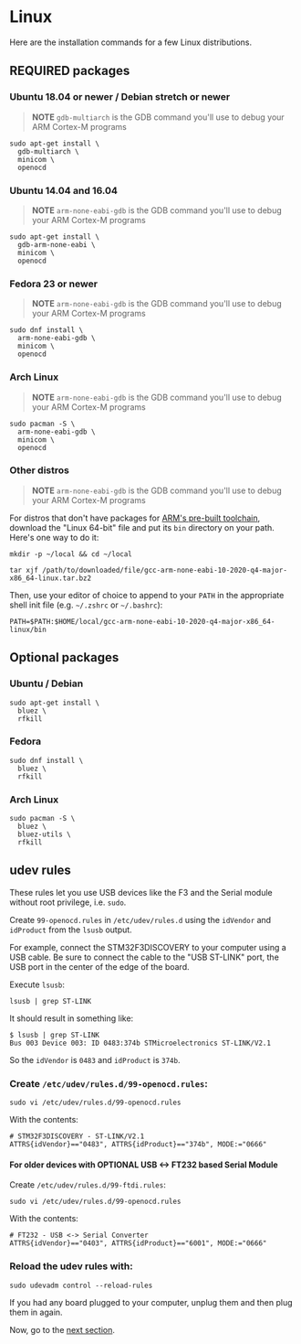 # Linux

Here are the installation commands for a few Linux distributions.

## REQUIRED packages

### Ubuntu 18.04 or newer / Debian stretch or newer

> **NOTE** `gdb-multiarch` is the GDB command you'll use to debug your ARM
> Cortex-M programs

<!-- Debian stretch -->
<!-- GDB 7.12 -->
<!-- OpenOCD 0.9.0 -->

<!-- Ubuntu 18.04 -->
<!-- GDB 8.1 -->
<!-- OpenOCD 0.10.0 -->

``` console
sudo apt-get install \
  gdb-multiarch \
  minicom \
  openocd
```

### Ubuntu 14.04 and 16.04

> **NOTE** `arm-none-eabi-gdb` is the GDB command you'll use to debug your ARM
> Cortex-M programs

<!-- Ubuntu 14.04 -->
<!-- GDB 7.6 -->
<!-- OpenOCD 0.7.0 -->

``` console
sudo apt-get install \
  gdb-arm-none-eabi \
  minicom \
  openocd
```

### Fedora 23 or newer

> **NOTE** `arm-none-eabi-gdb` is the GDB command you'll use to debug your ARM
> Cortex-M programs

``` console
sudo dnf install \
  arm-none-eabi-gdb \
  minicom \
  openocd
```

### Arch Linux

> **NOTE** `arm-none-eabi-gdb` is the GDB command you'll use to debug your ARM
> Cortex-M programs

``` console
sudo pacman -S \
  arm-none-eabi-gdb \
  minicom \
  openocd
```

### Other distros

> **NOTE** `arm-none-eabi-gdb` is the GDB command you'll use to debug your ARM
> Cortex-M programs

For distros that don't have packages for [ARM's pre-built
toolchain](https://developer.arm.com/open-source/gnu-toolchain/gnu-rm/downloads),
download the "Linux 64-bit" file and put its `bin` directory on your path.
Here's one way to do it:

``` console
mkdir -p ~/local && cd ~/local
```
``` console
tar xjf /path/to/downloaded/file/gcc-arm-none-eabi-10-2020-q4-major-x86_64-linux.tar.bz2
```

Then, use your editor of choice to append to your `PATH` in the appropriate
shell init file (e.g. `~/.zshrc` or `~/.bashrc`):

```
PATH=$PATH:$HOME/local/gcc-arm-none-eabi-10-2020-q4-major-x86_64-linux/bin
```

## Optional packages

### Ubuntu / Debian

``` console
sudo apt-get install \
  bluez \
  rfkill
```

### Fedora

``` console
sudo dnf install \
  bluez \
  rfkill
```

### Arch Linux

``` console
sudo pacman -S \
  bluez \
  bluez-utils \
  rfkill
```

## udev rules

These rules let you use USB devices like the F3 and the Serial module without root privilege, i.e.
`sudo`.

Create `99-openocd.rules` in `/etc/udev/rules.d` using the `idVendor` and `idProduct`
from the `lsusb` output.

For example, connect the STM32F3DISCOVERY to your computer using a USB cable.
Be sure to connect the cable to the "USB ST-LINK" port, the USB port in the
center of the edge of the board.

Execute `lsusb`:
``` console
lsusb | grep ST-LINK
```
It should result in something like:
```
$ lsusb | grep ST-LINK
Bus 003 Device 003: ID 0483:374b STMicroelectronics ST-LINK/V2.1
```
So the `idVendor` is `0483` and `idProduct` is `374b`.

### Create `/etc/udev/rules.d/99-openocd.rules`:
``` console
sudo vi /etc/udev/rules.d/99-openocd.rules
```
With the contents:
``` text
# STM32F3DISCOVERY - ST-LINK/V2.1
ATTRS{idVendor}=="0483", ATTRS{idProduct}=="374b", MODE:="0666"
```
#### For older devices with OPTIONAL USB <-> FT232 based Serial Module

Create `/etc/udev/rules.d/99-ftdi.rules`:
``` console
sudo vi /etc/udev/rules.d/99-openocd.rules
```
With the contents:
``` text
# FT232 - USB <-> Serial Converter
ATTRS{idVendor}=="0403", ATTRS{idProduct}=="6001", MODE:="0666"
```

### Reload the udev rules with:

``` console
sudo udevadm control --reload-rules
```

If you had any board plugged to your computer, unplug them and then plug them in again.

Now, go to the [next section].

[next section]: verify.md
